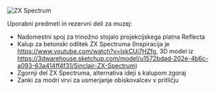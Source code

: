 ![ZX Spectrum](https://raw.githubusercontent.com/markostamcar/muzej.si/master/3d-stl/spectrum.jpg)

Uporabni predmeti in rezervni deli za muzej:
- Nadomestni spoj za trinožno stojalo projekcijskega platna Reflecta
- Kalup za betonski odlitek ZX Spectruma (Inspiracija je https://www.youtube.com/watch?v=IxkCUi7HZfg, 3D model iz https://3dwarehouse.sketchup.com/model/u1572bdad-202e-4b6c-a093-63a414ff4f31/Sinclair-ZX-Spectrum)
- Zgornji del ZX Spectruma, alternativa ideji s kalupom zgoraj
- Zanki za modri vrvi za usmerjanje obiskovalcev v pritličju
